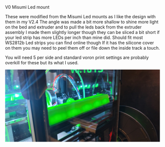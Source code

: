 V0 Misumi Led mount

These were modified from the Misumi Led mounts as I like the design with them in my V2.4 The angle was made a bit more shallow to shine more light on the bed and extruder and to pull the leds back from the extruder assembly I made them slightly longer though they can be sliced a bit short if your led strip has more LEDs per inch than mine did. Should fit most WS2812b Led strips you can find online though If it has the silicone cover on them you may need to peel them off or file down the inside track a touch.

You will need 5 per side and standard voron print settings are probably overkill for these but its what I used. 

![Alt text](https://github.com/GearNut/VoronUsers/blob/master/printer_mods/Gearnut/V0%20Misumi%20Led%20mount/20220813_184942.jpg)
